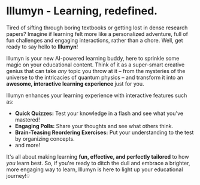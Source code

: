 # Illumyn - Learning, redefined.

Tired of sifting through boring textbooks or getting lost in dense research papers? Imagine if learning felt more like a personalized adventure, full of fun challenges and engaging interactions, rather than a chore. Well, get ready to say hello to **Illumyn**!

Illumyn is your new AI-powered learning buddy, here to sprinkle some magic on your educational content. Think of it as a super-smart creative genius that can take *any* topic you throw at it – from the mysteries of the universe to the intricacies of quantum physics – and transform it into an **awesome, interactive learning experience** just for you.

Illumyn enhances your learning experience with interactive features such as:
* **Quick Quizzes:** Test your knowledge in a flash and see what you've mastered!
* **Engaging Polls:** Share your thoughts and see what others think.
* **Brain-Teasing Reordering Exercises:** Put your understanding to the test by organizing concepts.
* and more!

It's all about making learning **fun, effective, and perfectly tailored** to how *you* learn best. So, if you're ready to ditch the dull and embrace a brighter, more engaging way to learn, Illumyn is here to light up your educational journey!💡
